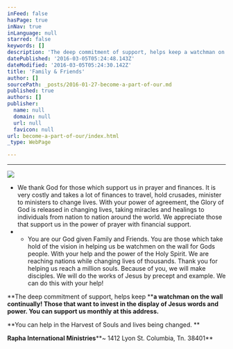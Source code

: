 ```yaml
---
inFeed: false
hasPage: true
inNav: true
inLanguage: null
starred: false
keywords: []
description: 'The deep commitment of support, helps keep a watchman on the wall continually! '
datePublished: '2016-03-05T05:24:48.143Z'
dateModified: '2016-03-05T05:24:30.142Z'
title: 'Family & Friends'
author: []
sourcePath: _posts/2016-01-27-become-a-part-of-our.md
published: true
authors: []
publisher:
  name: null
  domain: null
  url: null
  favicon: null
url: become-a-part-of-our/index.html
_type: WebPage

---
```

****
![](https://s3-us-west-2.amazonaws.com/the-grid-img/p/b4af49869f129da42e3011ebe58962e292515e88.jpg)

* We thank God for those which support us in prayer and finances. It is very costly and takes a lot of finances to travel, hold crusades, minister to ministers to change lives.  With your power of agreement, the Glory of God is released in changing 
lives, taking miracles and healings to individuals from nation to 
nation around the world. We appreciate those that support us in the power of prayer with financial support. 
* * You are our God given Family and Friends. You are those which take hold of the vision in helping us be watchmen on the wall for Gods people. With your help and the power of the Holy Spirit. We are reaching nations while changing lives of thousands. Thank you for helping us reach a million souls. Because of you,  we will make disciples. We will do the works of Jesus by precept and example.  We can do this with your help! 

**The deep commitment of support, helps keep ****a watchman on the wall continually! Those that want to invest in the display of Jesus words and power. You can support us monthly at this address.**

**You can help in the Harvest of Souls and lives being changed. **

**Rapha International Ministries****~ 1412 Lyon St. Columbia, Tn. 38401**